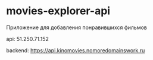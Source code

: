 # movies-explorer-api
Приложение для добавления понравившихся фильмов

api: 51.250.71.152

backend: https://api.kinomovies.nomoredomainswork.ru
